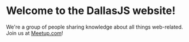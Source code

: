 # Welcome to the DallasJS website!

We're a group of people sharing knowledge about all things web-related.
Join us at [Meetup.com](https://www.meetup.com/DallasJS)!
